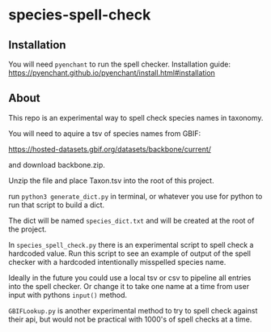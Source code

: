 # species-spell-check

## Installation

You will need `pyenchant` to run the spell checker.
Installation guide: https://pyenchant.github.io/pyenchant/install.html#installation

## About

This repo is an experimental way to spell check species names in taxonomy.

You will need to aquire a tsv of species names from GBIF:

https://hosted-datasets.gbif.org/datasets/backbone/current/

and download backbone.zip.

Unzip the file and place Taxon.tsv into the root of this project.

run `python3 generate_dict.py` in terminal, or whatever you use for python to run that script to build a dict.

The dict will be named `species_dict.txt` and will be created at the root of the project.

In `species_spell_check.py` there is an experimental script to spell check a hardcoded value. Run this script to see an example of output of the spell checker with a hardcoded intentionally misspelled species name.

Ideally in the future you could use a local tsv or csv to pipeline all entries into the spell checker. Or change it to take one name at a time from user input with pythons `input()` method.

`GBIFLookup.py` is another experimental method to try to spell check against their api, but would not be practical with 1000's of spell checks at a time.
